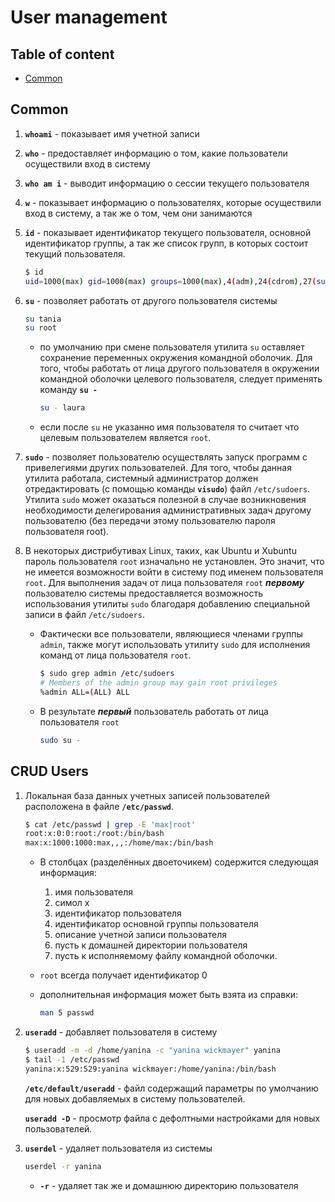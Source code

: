 # User management

## Table of content
- [Common](#common)

## Common
1. **`whoami`** - показывает имя учетной записи
1. **`who`** - предоставляет информацию о том, какие пользователи осуществили вход в систему
1. **`who am i`** - выводит информацию о сессии текущего пользователя
1. **`w`** - показывает информацию о пользователях, которые осуществили вход в систему, а так же о том, чем они занимаются
1. **`id`** - показывает идентификатор текущего пользователя, основной идентификатор группы, а так же список групп, в которых состоит текущий пользователя.
    ```bash
    $ id
    uid=1000(max) gid=1000(max) groups=1000(max),4(adm),24(cdrom),27(sudo),30(dip),46(plugdev),108(lpadmin),124(sambashare),999(docker)
    ```
1. **`su`** - позволяет работать от другого пользователя системы
    ```bash
    su tania
    su root
    ```

    * по умолчанию при смене пользователя утилита `su` оставляет сохранение переменных окружения командной оболочик. Для того, чтобы работать от лица другого пользователя в окружении командной оболочки целевого пользователя, следует применять команду **`su -`**

        ```bash
        su - laura
        ```

    * если после `su` не указанно имя пользователя то считает что целевым пользователем является `root`.

1. **`sudo`** - позволяет пользователю осуществлять запуск программ с привелегиями других пользователей. Для того, чтобы данная утилита работала, системный администратор должен отредактировать (с помощью команды **`visudo`**) файл `/etc/sudoers`. Утилита `sudo` может оказаться полезной в случае возникновения необходимости делегирования административных задач другому пользователю (без передачи этому пользователю пароля пользователя root).

1. В некоторых дистрибутивах Linux, таких, как Ubuntu и Xubuntu пароль пользователя `root` изначально не установлен. Это значит, что не имеется возможности войти в систему под именем пользователя `root`. Для выполнения задач от лица пользователя `root` **_первому_** пользователю системы предоставляется возможность использования утилиты `sudo` благодаря добавлению специальной записи в файл `/etc/sudoers`.

    * Фактически все пользователи, являющиеся членами группы `admin`, также могут использовать утилиту `sudo` для исполнения команд от лица пользователя `root`.
        ```bash
        $ sudo grep admin /etc/sudoers
        # Members of the admin group may gain root privileges
        %admin ALL=(ALL) ALL
        ```
    * В результате **_первый_** пользователь работать от лица пользователя `root`
        ```bash
        sudo su -
        ```

## CRUD Users
1. Локальная база данных учетных записей пользователей расположена в файле **`/etc/passwd`**.
    ```bash
    $ cat /etc/passwd | grep -E 'max|root'
    root:x:0:0:root:/root:/bin/bash
    max:x:1000:1000:max,,,:/home/max:/bin/bash
    ```

    * В столбцах (разделённых двоеточикем) содержится следующая информация:
        1. имя пользователя
        1. симол х
        1. идентификатор пользователя
        1. идентификатор основной группы пользователя
        1. описание учетной записи пользователя
        1. пусть к домашней директории пользователя
        1. пусть к исполняемому файлу командной оболочки.

    * `root` всегда получает идентификатор 0
    * дополнительная информация может быть взята из справки:
        ```bash
        man 5 passwd
        ```
1. **`useradd`** - добавляет пользователя в систему
    ```bash
    $ useradd -m -d /home/yanina -c "yanina wickmayer" yanina
    $ tail -1 /etc/passwd
    yanina:x:529:529:yanina wickmayer:/home/yanina:/bin/bash
    ```

    **`/etc/default/useradd`** - файл содержащий параметры по умолчанию для новых добавляемых в систему пользователей.

    **`useradd -D`** - просмотр файла с дефолтными настройками для новых пользователей.

1. **`userdel`** - удаляет пользователя из системы
    ```bash
    userdel -r yanina
    ```

    * **`-r`** - удаляет так же и домашнюю директорию пользователя

